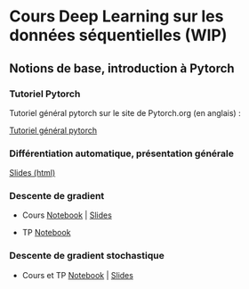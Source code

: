 # Cours Deep Learning sur les données séquentielles (WIP)

## Notions de base, introduction à Pytorch

### Tutoriel Pytorch

Tutoriel général pytorch sur le site de Pytorch.org (en anglais) :

[Tutoriel général pytorch](https://pytorch.org/tutorials/beginner/blitz/tensor_tutorial.html#sphx-glr-beginner-blitz-tensor-tutorial-py)

### Différentiation automatique, présentation générale


[Slides (html)](https://fradav.github.io/Cours-Deep-Learning/ad.html)


### Descente de gradient

- Cours [Notebook](./Descente%20de%20gradient.ipynb) | [Slides](./descente-de-gradient.pdf)  

- TP [Notebook](./TP%20descente%20de%20gradient%20pytorch%20-%202020.ipynb)
  
### Descente de gradient stochastique

- Cours et TP  [Notebook](./SGD%20Théorie%20et%20Pratique-2020.ipynb) | [Slides](./sgd.pdf)
  

